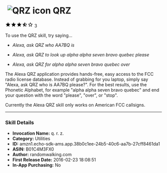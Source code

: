 # &nbsp;<img src="https://github.com/dale3h/alexa-skills-list/raw/master/skills/qrz/B01C4M3FX0/app_icon" alt="QRZ icon" width="36"> QRZ
![3.3 stars](../../../images/ic_star_black_18dp_1x.png)![3.3 stars](../../../images/ic_star_black_18dp_1x.png)![3.3 stars](../../../images/ic_star_black_18dp_1x.png)![3.3 stars](../../../images/ic_star_half_black_18dp_1x.png)![3.3 stars](../../../images/ic_star_border_black_18dp_1x.png) 3

To use the QRZ skill, try saying...

* *Alexa, ask QRZ who AA7BQ is*

* *Alexa, ask QRZ to look up alpha alpha seven bravo quebec please*

* *Alexa, ask QRZ for alpha alpha seven bravo quebec over*

The Alexa QRZ application provides hands-free, easy access to the FCC radio license database.  Instead of grabbing for you laptop, simply say "Alexa, ask QRZ who is AA7BQ please?".  For the best results, use the Phonetic Alphabet, for example "alpha alpha seven bravo quebec" and end your question with the word "please", "over", or "stop".

Currently the Alexa QRZ skill only works on American FCC callsigns.

***

### Skill Details

* **Invocation Name:** q. r. z.
* **Category:** Utilities
* **ID:** amzn1.echo-sdk-ams.app.38b0c1ee-24b5-40c6-aa7b-27cff8461da1
* **ASIN:** B01C4M3FX0
* **Author:** randomwalking.com
* **First Release Date:** 2016-02-23 18:08:51
* **In-App Purchasing:** No
